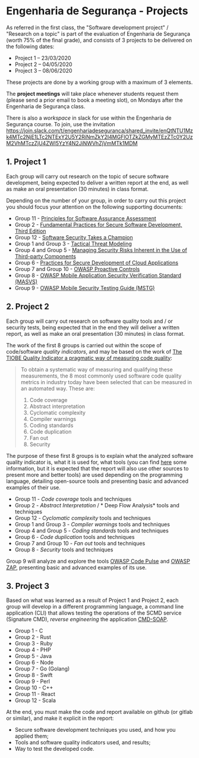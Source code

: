 # Engenharia de Segurança - Projects

As referred in the first class, the "Software development project" / "Research on a topic" is part of the evaluation of Engenharia de Segurança (worth 75% of the final grade), and consists of 3 projects to be delivered on the following dates:

- Project 1 – 23/03/2020
- Project 2 – 04/05/2020
- Project 3 – 08/06/2020

These projects are done by a working group with a maximum of 3 elements.

The **project meetings** will take place whenever students request them (please send a prior email to book a meeting slot), on Mondays after the Engenharia de Segurança class.

There is also a *workspace* in  slack for use within the Engenharia de Segurança course.
To join, use the invitation 
https://join.slack.com/t/engenhariadeseguranca/shared_invite/enQtNTU1Mzk4MTc2NjE1LTc2NTExY2U5Y2RiNmZkY2I4MGFlOTZkZGMyMTEzZTc0Y2UzM2VhMTczZjU4ZWI5YzY4N2JiNWVhZjVmMTk1MDM



## 1. Project 1


Each group will carry out research on the topic of secure software development, being expected to deliver a written report at the end, as well as make an oral presentation (30 minutes) in class format. 

Depending on the number of your group, in order to carry out this project you should focus your attention on the following supporting documents:

+ Group 11 - [Principles for Software Assurance Assessment](https://safecode.org/wp-content/uploads/2015/11/SAFECode_Principles_for_Software_Assurance_Assessment.pdf)
+ Group 2 - [Fundamental Practices for Secure Software Development, Third Edition](https://safecode.org/wp-content/uploads/2018/03/SAFECode_Fundamental_Practices_for_Secure_Software_Development_March_2018.pdf)
+ Group 12 - [Software Security Takes a Champion](https://safecode.org/wp-content/uploads/2019/02/Security-Champions-2019-.pdf)
+ Group 1 and Group 3 - [Tactical Threat Modeling](https://safecode.org/wp-content/uploads/2017/05/SAFECode_TM_Whitepaper.pdf)
+ Group 4 and Group 5 - [Managing Security Risks Inherent in the Use of Third-party Components](https://safecode.org/wp-content/uploads/2017/05/SAFECode_TPC_Whitepaper.pdf)
+ Group 6 - [Practices for Secure Development of Cloud Applications](https://safecode.org/wp-content/uploads/2018/01/SAFECode_CSA_Cloud_Final1213.pdf)
+ Group 7 and Group 10 - [OWASP Proactive Controls](https://github.com/OWASP/CheatSheetSeries/blob/master/IndexProactiveControls.md)
+ Group 8 - [OWASP Mobile Application Security Verification Standard (MASVS)](https://mobile-security.gitbook.io/masvs/)
+ Group 9 - [OWASP Mobile Security Testing Guide (MSTG)](https://owasp.org/www-project-mobile-security-testing-guide/)


## 2. Project 2

Each group will carry out research on software quality tools and / or security tests, being expected that in the end they will deliver a written report, as well as make an oral presentation (30 minutes) in class format. 

The work of the first 8 groups is carried out within the scope of code/software _quality indicators_, and may be based on the work of [The TIOBE Quality Indicator a pragmatic way of measuring code quality](https://www.tiobe.com/files/TIOBEQualityIndicator_v4_3.pdf):


> To obtain a systematic way of measuring and qualifying these measurements, the 8 most commonly used
> software code quality metrics in industry today have been selected that can be measured in an automated
> way. These are:
> 1. Code coverage
> 2. Abstract interpretation
> 3. Cyclomatic complexity
> 4. Compiler warnings
> 5. Coding standards
> 6. Code duplication
> 7. Fan out
> 8. Security 

The purpose of these first 8 groups is to explain what the analyzed software quality indicator is, what it is used for, what tools (you can find [here](https://www.tiobe.com/tics/fact-sheet/) some information, but it is expected that the report will also use other sources to present more and better tools) are used depending on the programming language, detailing open-source tools and presenting basic and advanced examples of their use.


+ Group 11 - *Code coverage* tools and techniques
+ Group 2 - *Abstract Interpretation* / * Deep Flow Analysis* tools and techniques
+ Group 12 - *Cyclomatic complexity* tools and techniques
+ Group 1 and Group 3 - *Compiler warnings* tools and techniques
+ Group 4 and Group 5 - *Coding standards* tools and techniques
+ Group 6 - *Code duplication* tools and techniques
+ Group 7 and Group 10 - *Fan out* tools and techniques
+ Group 8 - *Security* tools and techniques

Group 9 will analyze and explore the tools [OWASP Code Pulse](https://owasp.org/www-project-code-pulse/) and [OWASP ZAP](https://www.zaproxy.org/), presenting basic and advanced examples of its use.


## 3. Project 3

Based on what was learned as a result of Project 1 and Project 2, each group will develop in a different programming language, a command line application (CLI) that allows testing the operations of the SCMD service (Signature CMD), *reverse engineering* the application [CMD-SOAP](https://github.com/devisefutures/CMD-SOAP).


+ Group 1 - C
+ Group 2 - Rust
+ Group 3 - Ruby
+ Group 4 - PHP
+ Group 5 - Java
+ Group 6 - Node
+ Group 7 - Go (Golang)
+ Group 8 - Swift
+ Group 9 - Perl
+ Group 10 - C++
+ Group 11 - React
+ Group 12 - Scala

At the end, you must make the code and report available on github (or gitlab or similar), and make it explicit in the report:

+ Secure software development techniques you used, and how you applied them;
+ Tools and software quality indicators used, and results;
+ Way to test the developed code.
